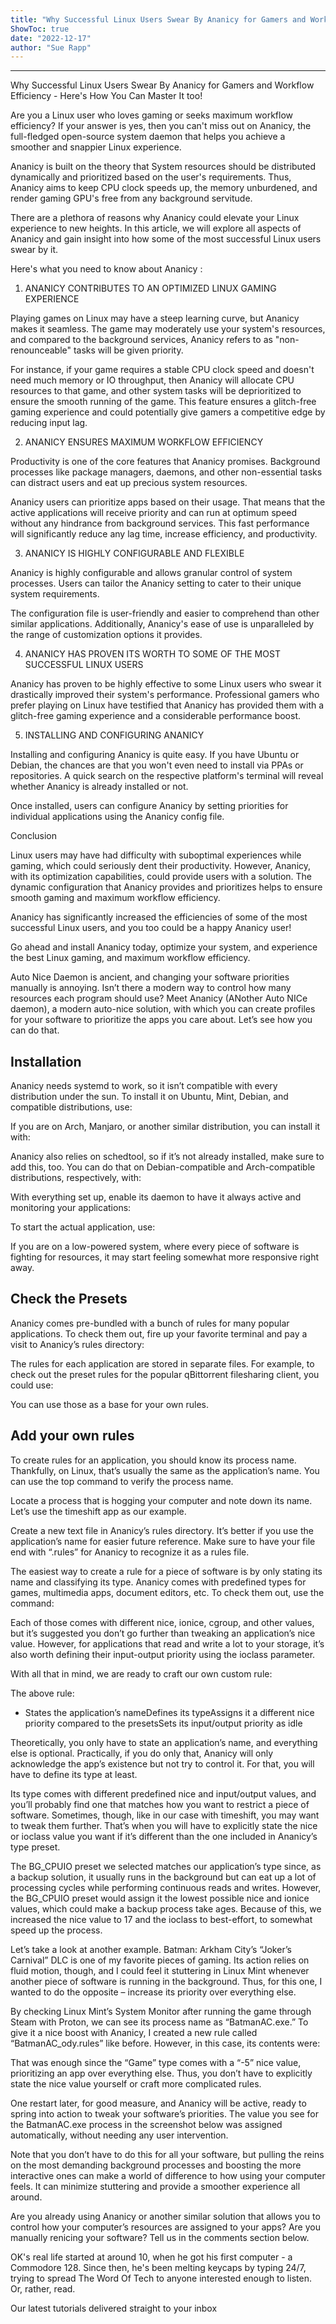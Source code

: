 ```yaml
---
title: "Why Successful Linux Users Swear By Ananicy for Gamers and Workflow Efficiency - Here's How You Can Master It too!"
ShowToc: true 
date: "2022-12-17"
author: "Sue Rapp"
---
```

*****
Why Successful Linux Users Swear By Ananicy for Gamers and Workflow Efficiency - Here's How You Can Master It too!

Are you a Linux user who loves gaming or seeks maximum workflow efficiency? If your answer is yes, then you can't miss out on Ananicy, the full-fledged open-source system daemon that helps you achieve a smoother and snappier Linux experience.

Ananicy is built on the theory that System resources should be distributed dynamically and prioritized based on the user's requirements. Thus, Ananicy aims to keep CPU clock speeds up, the memory unburdened, and render gaming GPU's free from any background servitude.

There are a plethora of reasons why Ananicy could elevate your Linux experience to new heights. In this article, we will explore all aspects of Ananicy and gain insight into how some of the most successful Linux users swear by it.

Here's what you need to know about Ananicy :

1.	ANANICY CONTRIBUTES TO AN OPTIMIZED LINUX GAMING EXPERIENCE

Playing games on Linux may have a steep learning curve, but Ananicy makes it seamless. The game may moderately use your system's resources, and compared to the background services, Ananicy refers to as "non-renounceable" tasks will be given priority.

For instance, if your game requires a stable CPU clock speed and doesn't need much memory or IO throughput, then Ananicy will allocate CPU resources to that game, and other system tasks will be deprioritized to ensure the smooth running of the game. This feature ensures a glitch-free gaming experience and could potentially give gamers a competitive edge by reducing input lag.

2.	ANANICY ENSURES MAXIMUM WORKFLOW EFFICIENCY

Productivity is one of the core features that Ananicy promises. Background processes like package managers, daemons, and other non-essential tasks can distract users and eat up precious system resources.

Ananicy users can prioritize apps based on their usage. That means that the active applications will receive priority and can run at optimum speed without any hindrance from background services. This fast performance will significantly reduce any lag time, increase efficiency, and productivity.

3.	ANANICY IS HIGHLY CONFIGURABLE AND FLEXIBLE

Ananicy is highly configurable and allows granular control of system processes. Users can tailor the Ananicy setting to cater to their unique system requirements.

The configuration file is user-friendly and easier to comprehend than other similar applications. Additionally, Ananicy's ease of use is unparalleled by the range of customization options it provides.

4.	ANANICY HAS PROVEN ITS WORTH TO SOME OF THE MOST SUCCESSFUL LINUX USERS

Ananicy has proven to be highly effective to some Linux users who swear it drastically improved their system's performance. Professional gamers who prefer playing on Linux have testified that Ananicy has provided them with a glitch-free gaming experience and a considerable performance boost.

5. INSTALLING AND CONFIGURING ANANICY

Installing and configuring Ananicy is quite easy. If you have Ubuntu or Debian, the chances are that you won't even need to install via PPAs or repositories. A quick search on the respective platform's terminal will reveal whether Ananicy is already installed or not.

Once installed, users can configure Ananicy by setting priorities for individual applications using the Ananicy config file.

Conclusion

Linux users may have had difficulty with suboptimal experiences while gaming, which could seriously dent their productivity. However, Ananicy, with its optimization capabilities, could provide users with a solution. The dynamic configuration that Ananicy provides and prioritizes helps to ensure smooth gaming and maximum workflow efficiency.

Ananicy has significantly increased the efficiencies of some of the most successful Linux users, and you too could be a happy Ananicy user!

Go ahead and install Ananicy today, optimize your system, and experience the best Linux gaming, and maximum workflow efficiency.


Auto Nice Daemon is ancient, and changing your software priorities manually is annoying. Isn’t there a modern way to control how many resources each program should use? Meet Ananicy (ANother Auto NICe daemon), a modern auto-nice solution, with which you can create profiles for your software to prioritize the apps you care about. Let’s see how you can do that.
 
## Installation
 
Ananicy needs systemd to work, so it isn’t compatible with every distribution under the sun. To install it on Ubuntu, Mint, Debian, and compatible distributions, use:
 
If you are on Arch, Manjaro, or another similar distribution, you can install it with:
 
Ananicy also relies on schedtool, so if it’s not already installed, make sure to add this, too. You can do that on Debian-compatible and Arch-compatible distributions, respectively, with:
 
With everything set up, enable its daemon to have it always active and monitoring your applications:
 
To start the actual application, use:
 
If you are on a low-powered system, where every piece of software is fighting for resources, it may start feeling somewhat more responsive right away.
 
## Check the Presets
 
Ananicy comes pre-bundled with a bunch of rules for many popular applications. To check them out, fire up your favorite terminal and pay a visit to Ananicy’s rules directory:
 
The rules for each application are stored in separate files. For example, to check out the preset rules for the popular qBittorrent filesharing client, you could use:
 
You can use those as a base for your own rules.
 
## Add your own rules
 
To create rules for an application, you should know its process name. Thankfully, on Linux, that’s usually the same as the application’s name. You can use the top command to verify the process name.
 
Locate a process that is hogging your computer and note down its name. Let’s use the timeshift app as our example.
 
Create a new text file in Ananicy’s rules directory. It’s better if you use the application’s name for easier future reference. Make sure to have your file end with “.rules” for Ananicy to recognize it as a rules file.
 
The easiest way to create a rule for a piece of software is by only stating its name and classifying its type. Ananicy comes with predefined types for games, multimedia apps, document editors, etc. To check them out, use the command:
 
Each of those comes with different nice, ionice, cgroup, and other values, but it’s suggested you don’t go further than tweaking an application’s nice value. However, for applications that read and write a lot to your storage, it’s also worth defining their input-output priority using the ioclass parameter.
 
With all that in mind, we are ready to craft our own custom rule:
 
The above rule:
 
- States the application’s nameDefines its typeAssigns it a different nice priority compared to the presetsSets its input/output priority as idle

 
Theoretically, you only have to state an application’s name, and everything else is optional. Practically, if you do only that, Ananicy will only acknowledge the app’s existence but not try to control it. For that, you will have to define its type at least.
 
Its type comes with different predefined nice and input/output values, and you’ll probably find one that matches how you want to restrict a piece of software. Sometimes, though, like in our case with timeshift, you may want to tweak them further. That’s when you will have to explicitly state the nice or ioclass value you want if it’s different than the one included in Ananicy’s type preset.
 
The BG_CPUIO preset we selected matches our application’s type since, as a backup solution, it usually runs in the background but can eat up a lot of processing cycles while performing continuous reads and writes. However, the BG_CPUIO preset would assign it the lowest possible nice and ionice values, which could make a backup process take ages. Because of this, we increased the nice value to 17 and the ioclass to best-effort, to somewhat speed up the process.
 
Let’s take a look at another example. Batman: Arkham City’s “Joker’s Carnival” DLC is one of my favorite pieces of gaming. Its action relies on fluid motion, though, and I could feel it stuttering in Linux Mint whenever another piece of software is running in the background. Thus, for this one, I wanted to do the opposite – increase its priority over everything else.
 
By checking Linux Mint’s System Monitor after running the game through Steam with Proton, we can see its process name as “BatmanAC.exe.” To give it a nice boost with Ananicy, I created a new rule called “BatmanAC_ody.rules” like before. However, in this case, its contents were:
 
That was enough since the “Game” type comes with a “-5” nice value, prioritizing an app over everything else. Thus, you don’t have to explicitly state the nice value yourself or craft more complicated rules.
 
One restart later, for good measure, and Ananicy will be active, ready to spring into action to tweak your software’s priorities. The value you see for the BatmanAC.exe process in the screenshot below was assigned automatically, without needing any user intervention.
 
Note that you don’t have to do this for all your software, but pulling the reins on the most demanding background processes and boosting the more interactive ones can make a world of difference to how using your computer feels. It can minimize stuttering and provide a smoother experience all around.
 
Are you already using Ananicy or another similar solution that allows you to control how your computer’s resources are assigned to your apps? Are you manually renicing your software? Tell us in the comments section below.
 
OK's real life started at around 10, when he got his first computer - a Commodore 128. Since then, he's been melting keycaps by typing 24/7, trying to spread The Word Of Tech to anyone interested enough to listen. Or, rather, read.
 
Our latest tutorials delivered straight to your inbox





